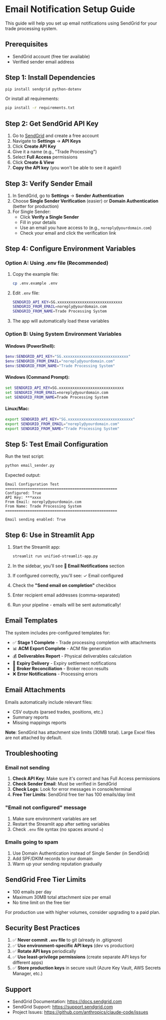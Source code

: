 # Email Notification Setup Guide

This guide will help you set up email notifications using SendGrid for your trade processing system.

## Prerequisites

- SendGrid account (free tier available)
- Verified sender email address

## Step 1: Install Dependencies

```bash
pip install sendgrid python-dotenv
```

Or install all requirements:

```bash
pip install -r requirements.txt
```

## Step 2: Get SendGrid API Key

1. Go to [SendGrid](https://sendgrid.com) and create a free account
2. Navigate to **Settings** → **API Keys**
3. Click **Create API Key**
4. Give it a name (e.g., "Trade Processing")
5. Select **Full Access** permissions
6. Click **Create & View**
7. **Copy the API key** (you won't be able to see it again!)

## Step 3: Verify Sender Email

1. In SendGrid, go to **Settings** → **Sender Authentication**
2. Choose **Single Sender Verification** (easier) or **Domain Authentication** (better for production)
3. For Single Sender:
   - Click **Verify a Single Sender**
   - Fill in your details
   - Use an email you have access to (e.g., `noreply@yourdomain.com`)
   - Check your email and click the verification link

## Step 4: Configure Environment Variables

### Option A: Using .env file (Recommended)

1. Copy the example file:
   ```bash
   cp .env.example .env
   ```

2. Edit `.env` file:
   ```bash
   SENDGRID_API_KEY=SG.xxxxxxxxxxxxxxxxxxxxxxxxxxxxx
   SENDGRID_FROM_EMAIL=noreply@yourdomain.com
   SENDGRID_FROM_NAME=Trade Processing System
   ```

3. The app will automatically load these variables

### Option B: Using System Environment Variables

#### Windows (PowerShell):
```powershell
$env:SENDGRID_API_KEY="SG.xxxxxxxxxxxxxxxxxxxxxxxxxxxxx"
$env:SENDGRID_FROM_EMAIL="noreply@yourdomain.com"
$env:SENDGRID_FROM_NAME="Trade Processing System"
```

#### Windows (Command Prompt):
```cmd
set SENDGRID_API_KEY=SG.xxxxxxxxxxxxxxxxxxxxxxxxxxxxx
set SENDGRID_FROM_EMAIL=noreply@yourdomain.com
set SENDGRID_FROM_NAME=Trade Processing System
```

#### Linux/Mac:
```bash
export SENDGRID_API_KEY="SG.xxxxxxxxxxxxxxxxxxxxxxxxxxxxx"
export SENDGRID_FROM_EMAIL="noreply@yourdomain.com"
export SENDGRID_FROM_NAME="Trade Processing System"
```

## Step 5: Test Email Configuration

Run the test script:

```bash
python email_sender.py
```

Expected output:
```
Email Configuration Test
==================================================
Configured: True
API Key: ***xxxx
From Email: noreply@yourdomain.com
From Name: Trade Processing System
==================================================

Email sending enabled: True
```

## Step 6: Use in Streamlit App

1. Start the Streamlit app:
   ```bash
   streamlit run unified-streamlit-app.py
   ```

2. In the sidebar, you'll see **📧 Email Notifications** section

3. If configured correctly, you'll see: ✓ Email configured

4. Check the **"Send email on completion"** checkbox

5. Enter recipient email addresses (comma-separated)

6. Run your pipeline - emails will be sent automatically!

## Email Templates

The system includes pre-configured templates for:

- ✅ **Stage 1 Complete** - Trade processing completion with attachments
- 📊 **ACM Export Complete** - ACM file generation
- 💰 **Deliverables Report** - Physical deliverables calculation
- 📅 **Expiry Delivery** - Expiry settlement notifications
- 🔄 **Broker Reconciliation** - Broker recon results
- ❌ **Error Notifications** - Processing errors

## Email Attachments

Emails automatically include relevant files:
- CSV outputs (parsed trades, positions, etc.)
- Summary reports
- Missing mappings reports

**Note**: SendGrid has attachment size limits (30MB total). Large Excel files are not attached by default.

## Troubleshooting

### Email not sending

1. **Check API Key**: Make sure it's correct and has Full Access permissions
2. **Check Sender Email**: Must be verified in SendGrid
3. **Check Logs**: Look for error messages in console/terminal
4. **Free Tier Limits**: SendGrid free tier has 100 emails/day limit

### "Email not configured" message

1. Make sure environment variables are set
2. Restart the Streamlit app after setting variables
3. Check `.env` file syntax (no spaces around `=`)

### Emails going to spam

1. Use Domain Authentication instead of Single Sender (in SendGrid)
2. Add SPF/DKIM records to your domain
3. Warm up your sending reputation gradually

## SendGrid Free Tier Limits

- 100 emails per day
- Maximum 30MB total attachment size per email
- No time limit on the free tier

For production use with higher volumes, consider upgrading to a paid plan.

## Security Best Practices

1. ✅ **Never commit `.env` file** to git (already in .gitignore)
2. ✅ **Use environment-specific API keys** (dev vs production)
3. ✅ **Rotate API keys** periodically
4. ✅ **Use least-privilege permissions** (create separate API keys for different apps)
5. ✅ **Store production keys** in secure vault (Azure Key Vault, AWS Secrets Manager, etc.)

## Support

- SendGrid Documentation: https://docs.sendgrid.com
- SendGrid Support: https://support.sendgrid.com
- Project Issues: https://github.com/anthropics/claude-code/issues

